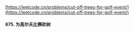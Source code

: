 [https://leetcode.cn/problems/cut-off-trees-for-golf-event/](https://leetcode.cn/problems/cut-off-trees-for-golf-event/)

#### 675. 为高尔夫比赛砍树
